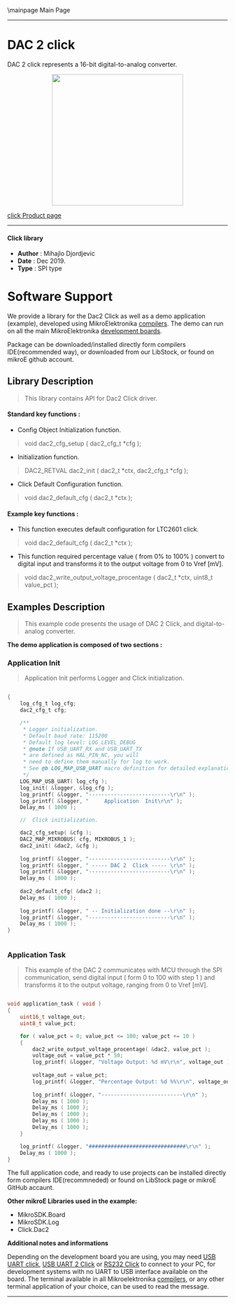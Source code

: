 \mainpage Main Page
 
 

---
# DAC 2 click

DAC 2 click represents a 16-bit digital-to-analog converter.

<p align="center">
  <img src="https://download.mikroe.com/images/click_for_ide/dac2_click.png" height=300px>
</p>

[click Product page](https://www.mikroe.com/dac-2-click)

---


#### Click library 

- **Author**        : Mihajlo Djordjevic
- **Date**          : Dec 2019.
- **Type**          : SPI type


# Software Support

We provide a library for the Dac2 Click 
as well as a demo application (example), developed using MikroElektronika 
[compilers](https://shop.mikroe.com/compilers). 
The demo can run on all the main MikroElektronika [development boards](https://shop.mikroe.com/development-boards).

Package can be downloaded/installed directly form compilers IDE(recommended way), or downloaded from our LibStock, or found on mikroE github account. 

## Library Description

> This library contains API for Dac2 Click driver.

#### Standard key functions :

- Config Object Initialization function.
> void dac2_cfg_setup ( dac2_cfg_t *cfg ); 
 
- Initialization function.
> DAC2_RETVAL dac2_init ( dac2_t *ctx, dac2_cfg_t *cfg );

- Click Default Configuration function.
> void dac2_default_cfg ( dac2_t *ctx );


#### Example key functions :

- This function executes default configuration for LTC2601 click.
> void dac2_default_cfg ( dac2_t *ctx );
 
- This function required percentage value ( from 0% to 100% ) convert to digital input and transforms it to the output voltage from 0 to Vref [mV].
> void dac2_write_output_voltage_procentage ( dac2_t *ctx, uint8_t value_pct );

## Examples Description

> 
> This example code presents the usage of DAC 2 Click, and digital-to-analog converter.
> 

**The demo application is composed of two sections :**

### Application Init 

>
> Application Init performs Logger and Click initialization.
> 

```c

{
    log_cfg_t log_cfg;
    dac2_cfg_t cfg;

    /** 
     * Logger initialization.
     * Default baud rate: 115200
     * Default log level: LOG_LEVEL_DEBUG
     * @note If USB_UART_RX and USB_UART_TX 
     * are defined as HAL_PIN_NC, you will 
     * need to define them manually for log to work. 
     * See @b LOG_MAP_USB_UART macro definition for detailed explanation.
     */
    LOG_MAP_USB_UART( log_cfg );
    log_init( &logger, &log_cfg );
    log_printf( &logger, "--------------------------\r\n" );
    log_printf( &logger, "     Application  Init\r\n" );
    Delay_ms ( 1000 );

    //  Click initialization.

    dac2_cfg_setup( &cfg );
    DAC2_MAP_MIKROBUS( cfg, MIKROBUS_1 );
    dac2_init( &dac2, &cfg );
    
    log_printf( &logger, "--------------------------\r\n" );
    log_printf( &logger, " ----- DAC 2  Click ----- \r\n" );
    log_printf( &logger, "--------------------------\r\n" );
    Delay_ms ( 1000 );
    
    dac2_default_cfg( &dac2 );
    Delay_ms ( 1000 );
    
    log_printf( &logger, " -- Initialization done --\r\n" );
    log_printf( &logger, "--------------------------\r\n" );
    Delay_ms ( 1000 );
}
  
```

### Application Task

>
> This example of the DAC 2 communicates with MCU through the SPI communication, 
> send digital input ( form 0 to 100 with step 1 ) and transforms it 
> to the output voltage, ranging from 0 to Vref [mV].
> 

```c

void application_task ( void )
{
    uint16_t voltage_out;
    uint8_t value_pct;

    for ( value_pct = 0; value_pct <= 100; value_pct += 10 )
    {
        dac2_write_output_voltage_procentage( &dac2, value_pct );
        voltage_out = value_pct * 50;
        log_printf( &logger, "Voltage Output: %d mV\r\n", voltage_out );
        
        voltage_out = value_pct;
        log_printf( &logger, "Percentage Output: %d %%\r\n", voltage_out );
        
        log_printf( &logger, "--------------------------\r\n" );
        Delay_ms ( 1000 );
        Delay_ms ( 1000 );
        Delay_ms ( 1000 );
        Delay_ms ( 1000 );
        Delay_ms ( 1000 );
    }

    log_printf( &logger, "###############################\r\n" );
    Delay_ms ( 1000 );
}  

```

The full application code, and ready to use projects can be  installed directly form compilers IDE(recommneded) or found on LibStock page or mikroE GitHub accaunt.

**Other mikroE Libraries used in the example:** 

- MikroSDK.Board
- MikroSDK.Log
- Click.Dac2

**Additional notes and informations**

Depending on the development board you are using, you may need 
[USB UART click](https://shop.mikroe.com/usb-uart-click), 
[USB UART 2 Click](https://shop.mikroe.com/usb-uart-2-click) or 
[RS232 Click](https://shop.mikroe.com/rs232-click) to connect to your PC, for 
development systems with no UART to USB interface available on the board. The 
terminal available in all Mikroelektronika 
[compilers](https://shop.mikroe.com/compilers), or any other terminal application 
of your choice, can be used to read the message.



---
